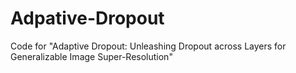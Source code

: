 # Adpative-Dropout
Code for "Adaptive Dropout: Unleashing Dropout across Layers for Generalizable Image Super-Resolution"
